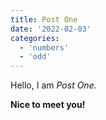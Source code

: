 ```yaml
---
title: Post One
date: '2022-02-03'
categories:
  - 'numbers'
  - 'odd'
---
```


Hello, I am _Post One._

**Nice to meet you!**
